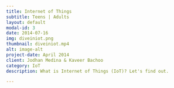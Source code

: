 ```yaml
---
title: Internet of Things 
subtitle: Teens | Adults
layout: default
modal-id: 3
date: 2014-07-16
img: diveiniot.png
thumbnail: diveiniot.mp4
alt: image-alt
project-date: April 2014
client: Jodhan Medina & Kaveer Bachoo
category: IoT 
description: What is Internet of Things (IoT)? Let's find out.  

---
```

